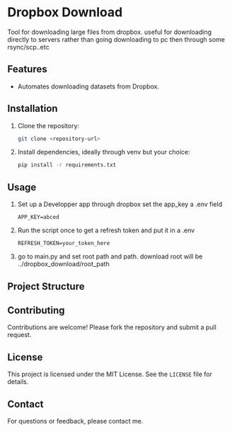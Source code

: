 # Dropbox Download

Tool for downloading large files from dropbox.
useful for downloading directly to servers rather than going downloading to pc then through some rsync/scp..etc

## Features
- Automates downloading datasets from Dropbox.


## Installation
1. Clone the repository:
    ```bash
    git clone <repository-url>
    ```
2. Install dependencies, ideally through venv but your choice:
    ```bash
    pip install -r requirements.txt
    ```

## Usage
1. Set up a Developper app through dropbox set the app_key a .env field
    ```
    APP_KEY=abced
    ```
2. Run the script once to get a refresh token and put it in a .env
    ```
    REFRESH_TOKEN=your_token_here
    ```
3. go to main.py and set root path and path. download root will be ../dropbox_download/root_path


## Project Structure


## Contributing
Contributions are welcome! Please fork the repository and submit a pull request.

## License
This project is licensed under the MIT License. See the `LICENSE` file for details.

## Contact
For questions or feedback, please contact me.
